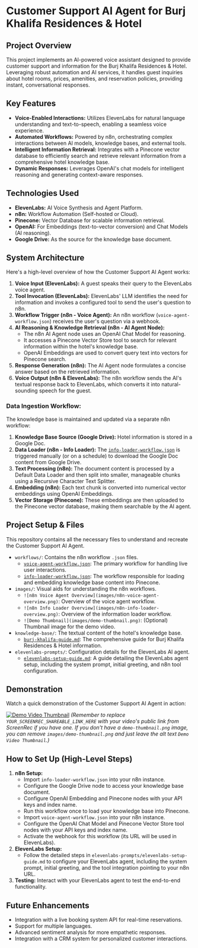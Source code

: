 # Customer Support AI Agent for Burj Khalifa Residences & Hotel

## Project Overview

This project implements an AI-powered voice assistant designed to provide customer support and information for the Burj Khalifa Residences & Hotel. Leveraging robust automation and AI services, it handles guest inquiries about hotel rooms, prices, amenities, and reservation policies, providing instant, conversational responses.

## Key Features

* **Voice-Enabled Interactions:** Utilizes ElevenLabs for natural language understanding and text-to-speech, enabling a seamless voice experience.
* **Automated Workflows:** Powered by n8n, orchestrating complex interactions between AI models, knowledge bases, and external tools.
* **Intelligent Information Retrieval:** Integrates with a Pinecone vector database to efficiently search and retrieve relevant information from a comprehensive hotel knowledge base.
* **Dynamic Responses:** Leverages OpenAI's chat models for intelligent reasoning and generating context-aware responses.

## Technologies Used

* **ElevenLabs:** AI Voice Synthesis and Agent Platform.
* **n8n:** Workflow Automation (Self-hosted or Cloud).
* **Pinecone:** Vector Database for scalable information retrieval.
* **OpenAI:** For Embeddings (text-to-vector conversion) and Chat Models (AI reasoning).
* **Google Drive:** As the source for the knowledge base document.

## System Architecture

Here's a high-level overview of how the Customer Support AI Agent works:

1.  **Voice Input (ElevenLabs):** A guest speaks their query to the ElevenLabs voice agent.
2.  **Tool Invocation (ElevenLabs):** ElevenLabs' LLM identifies the need for information and invokes a configured tool to send the user's question to n8n.
3.  **Workflow Trigger (n8n - Voice Agent):** An n8n workflow (`voice-agent-workflow.json`) receives the user's question via a webhook.
4.  **AI Reasoning & Knowledge Retrieval (n8n - AI Agent Node):**
    * The n8n AI Agent node uses an OpenAI Chat Model for reasoning.
    * It accesses a Pinecone Vector Store tool to search for relevant information within the hotel's knowledge base.
    * OpenAI Embeddings are used to convert query text into vectors for Pinecone search.
5.  **Response Generation (n8n):** The AI Agent node formulates a concise answer based on the retrieved information.
6.  **Voice Output (n8n & ElevenLabs):** The n8n workflow sends the AI's textual response back to ElevenLabs, which converts it into natural-sounding speech for the guest.

### Data Ingestion Workflow:

The knowledge base is maintained and updated via a separate n8n workflow:

1.  **Knowledge Base Source (Google Drive):** Hotel information is stored in a Google Doc.
2.  **Data Loader (n8n - Info Loader):** The [`info-loader-workflow.json`](workflows/info-loader-workflow.json) is triggered manually (or on a schedule) to download the Google Doc content from Google Drive.
3.  **Text Processing (n8n):** The document content is processed by a Default Data Loader and then split into smaller, manageable chunks using a Recursive Character Text Splitter.
4.  **Embedding (n8n):** Each text chunk is converted into numerical vector embeddings using OpenAI Embeddings.
5.  **Vector Storage (Pinecone):** These embeddings are then uploaded to the Pinecone vector database, making them searchable by the AI agent.

## Project Setup & Files

This repository contains all the necessary files to understand and recreate the Customer Support AI Agent.

* `workflows/`: Contains the n8n workflow `.json` files.
    * [`voice-agent-workflow.json`](workflows/voice-agent-workflow.json): The primary workflow for handling live user interactions.
    * [`info-loader-workflow.json`](workflows/info-loader-workflow.json): The workflow responsible for loading and embedding knowledge base content into Pinecone.
* `images/`: Visual aids for understanding the n8n workflows.
    * `![n8n Voice Agent Overview](images/n8n-voice-agent-overview.png)`: Overview of the voice agent workflow.
    * `![n8n Info Loader Overview](images/n8n-info-loader-overview.png)`: Overview of the information loader workflow.
    * `![Demo Thumbnail](images/demo-thumbnail.png)`: (Optional) Thumbnail image for the demo video.
* `knowledge-base/`: The textual content of the hotel's knowledge base.
    * [`burj-khalifa-guide.md`](knowledge-base/burj-khalifa-guide.md): The comprehensive guide for Burj Khalifa Residences & Hotel information.
* `elevenlabs-prompts/`: Configuration details for the ElevenLabs AI agent.
    * [`elevenlabs-setup-guide.md`](elevenlabs-prompts/elevenlabs-setup-guide.md): A guide detailing the ElevenLabs agent setup, including the system prompt, initial greeting, and n8n tool configuration.

## Demonstration

Watch a quick demonstration of the Customer Support AI Agent in action:

[![Demo Video Thumbnail](images/demo-thumbnail.png)](YOUR_SCREENREC_SHAREABLE_LINK_HERE)
*(Remember to replace `YOUR_SCREENREC_SHAREABLE_LINK_HERE` with your video's public link from ScreenRec if you have one. If you don't have a `demo-thumbnail.png` image, you can remove `images/demo-thumbnail.png` and just leave the alt text `Demo Video Thumbnail`.)*

## How to Set Up (High-Level Steps)

1.  **n8n Setup:**
    * Import `info-loader-workflow.json` into your n8n instance.
    * Configure the Google Drive node to access your knowledge base document.
    * Configure OpenAI Embedding and Pinecone nodes with your API keys and index name.
    * Run this workflow once to load your knowledge base into Pinecone.
    * Import `voice-agent-workflow.json` into your n8n instance.
    * Configure the OpenAI Chat Model and Pinecone Vector Store tool nodes with your API keys and index name.
    * Activate the webhook for this workflow (its URL will be used in ElevenLabs).
2.  **ElevenLabs Setup:**
    * Follow the detailed steps in `elevenlabs-prompts/elevenlabs-setup-guide.md` to configure your ElevenLabs agent, including the system prompt, initial greeting, and the tool integration pointing to your n8n URL.
3.  **Testing:** Interact with your ElevenLabs agent to test the end-to-end functionality.

## Future Enhancements

* Integration with a live booking system API for real-time reservations.
* Support for multiple languages.
* Advanced sentiment analysis for more empathetic responses.
* Integration with a CRM system for personalized customer interactions.
